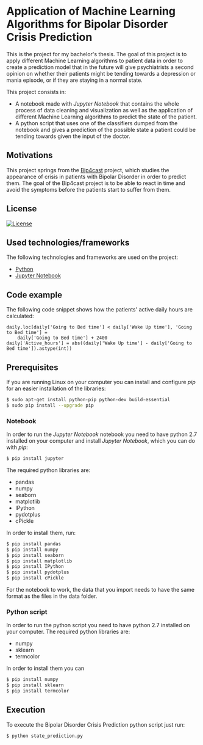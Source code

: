 # Application of Machine Learning Algorithms for Bipolar Disorder Crisis Prediction

This is the project for my bachelor's thesis. The goal of this project is to apply different Machine Learning algorithms to patient data in order to create a prediction model that in the future will give psychiatrists a second opinion on whether their patients might be tending towards a depression or mania episode, or if they are staying in a normal state.

This project consists in:
  * A notebook made with *Jupyter Notebook* that contains the whole process of data cleaning and visualization as well as the application of different Machine Learning algorithms to predict the state of the patient.
  * A python script that uses one of the classifiers dumped from the notebook and gives a prediction of the possible state a patient could be tending towards given the input of the doctor.

## Motivations

This project springs from the [Bip4cast](https://bip4cast.org/) project, which studies the appearance of crisis in patients with Bipolar Disorder in order to predict them. The goal of the Bip4cast project is to be able to react in time and avoid the symptoms before the patients start to suffer from them.

## License
[![License](https://img.shields.io/badge/License-Apache%202.0-blue.svg)](https://opensource.org/licenses/Apache-2.0)

## Used technologies/frameworks

The following technologies and frameworks are used on the project:
- [Python](https://www.python.org/)
- [Jupyter Notebook](http://jupyter.org/)

## Code example
The following code snippet shows how the patients' active daily hours are calculated:

```
daily.loc[daily['Going to Bed time'] < daily['Wake Up time'], 'Going to Bed time'] = 
    daily['Going to Bed time'] + 2400
daily['Active_hours'] = abs((daily['Wake Up time'] - daily['Going to Bed time']).astype(int))
```

## Prerequisites

If you are running Linux on your computer you can install and configure *pip* for an easier installation of the libraries:

```sh
$ sudo apt-get install python-pip python-dev build-essential
$ sudo pip install --upgrade pip
```

### Notebook

In order to run the *Jupyter Notebook* notebook you need to have python 2.7 installed on your computer and install *Jupyter Notebook*, which you can do with *pip*:
```sh
$ pip install jupyter
```

The required python libraries are:
* pandas
* numpy
* seaborn
* matplotlib
* IPython
* pydotplus
* cPickle

In order to install them, run:
```sh
$ pip install pandas
$ pip install numpy
$ pip install seaborn
$ pip install matplotlib
$ pip install IPython
$ pip install pydotplus
$ pip install cPickle
```

For the notebook to work, the data that you import needs to have the same format as the files in the data folder.

### Python script

In order to run the python script you need to have python 2.7 installed on your computer. The required python libraries are:
* numpy
* sklearn
* termcolor

In order to install them you can 
```sh
$ pip install numpy
$ pip install sklearn
$ pip install termcolor
```

## Execution

To execute the Bipolar Disorder Crisis Prediction python script just run:
```sh
$ python state_prediction.py
```
